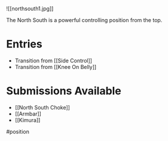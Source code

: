 ![[northsouth1.jpg]]

The North South is a powerful controlling position from the top.
# Entries

- Transition from [[Side Control]]
- Transition from [[Knee On Belly]]
# Submissions Available

- [[North South Choke]]
- [[Armbar]]
- [[Kimura]]




#position 
